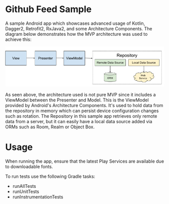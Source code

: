 Github Feed Sample
======

A sample Android app which showcases advanced usage of Kotlin, Dagger2, Retrofit2, RxJava2, and some Architecture Components.
The diagram below demonstrates how the MVP architecture was used to achieve this:

![App Architecture Diagram](app_diagram.png)

As seen above, the architecture used is not pure MVP since it includes a ViewModel between the Presenter and Model.
This is the ViewModel provided by Android's Architecture Components. It's used to hold data from the repository in memory which can persist device configuration changes such as rotation.
The Repository in this sample app retrieves only remote data from a server, but it can easily have a local data source added via ORMs such as Room, Realm or Object Box.

Usage
======

When running the app, ensure that the latest Play Services are available due to downloadable fonts.

To run tests use the following Gradle tasks:

 * runAllTests
 * runUnitTests
 * runInstrumentationTests
